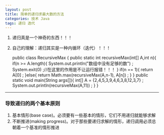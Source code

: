 ```yaml
---
layout: post
title: 简单的递归求最大数的方法
categories: 技术 Java
tags: 递归 迭代
---
```


1. 递归真是一个神奇的东西！！！
2. 自己的理解：递归其实是一种内循环（迭代）！！！

    public class RecursiveMax {
		public static int recursiveMax(int[] A,int n){
			if(n >= A.length){
				System.out.println("数组中没有足够的数") ;
				System.exit(0) ;//在这里的作用是不让运行报错！！！
			}
			if(n == 1){
				return A[0] ;
			}else{
				return Math.max(recursiveMax(A,n-1), A[n]) ;
			}
		}
		public static void main(String args[]){
			int[] A = {2,4,5,3,9,4,6,3,8,12,3,7} ;
			System.out.println(recursiveMax(A,11)) ;
		}
    }

***

### 导致递归的两个基本原则

1. 基本情形(base case)。必须要有一些基本的情形，它们不用递归就能够求解
2. 不断推进(making progress)。对于那些要递归求解的情形，递归调用必须总朝着一个基准的情形推进
